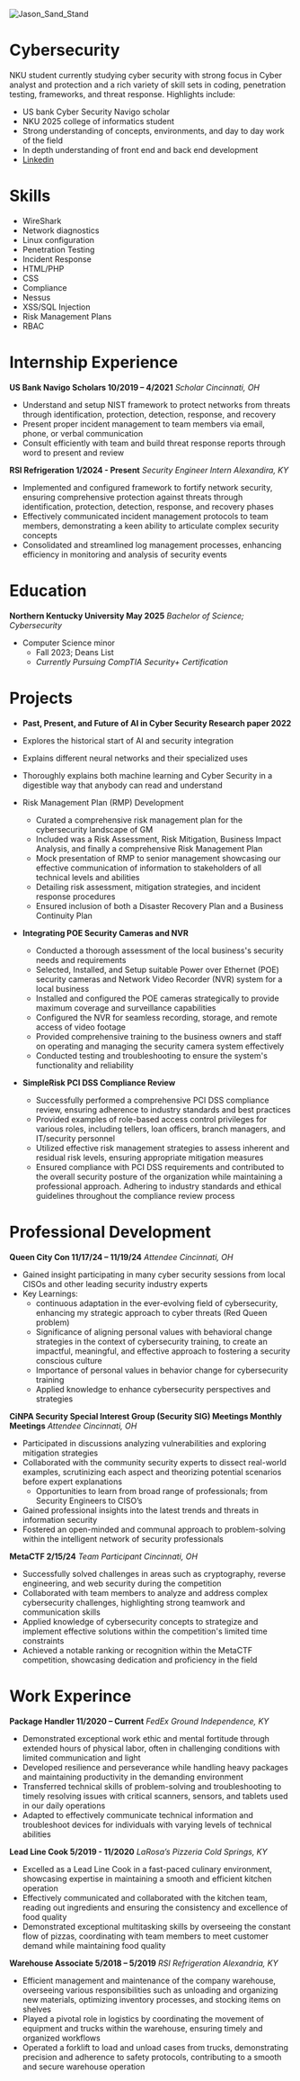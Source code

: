 
![Jason_Sand_Stand](assets/img/fotor-2024042823146.png)


# Cybersecurity
  NKU student currently studying cyber security with strong focus in Cyber analyst and protection and a rich variety of skill sets in coding, penetration testing, frameworks, and threat response.
  Highlights include:
  - US bank Cyber Security Navigo scholar
  - NKU 2025 college of informatics student
  - Strong understanding of concepts, environments, and day to day work of the field
  - In depth understanding of front end and back end development
  - [Linkedin](https://www.linkedin.com/in/jasonsand/)

# Skills
  - WireShark          
  - Network diagnostics   
  - Linux configuration   
  - Penetration Testing
  - Incident Response  
  - HTML/PHP              
  - CSS                   
  - Compliance
  - Nessus             
  - XSS/SQL Injection     
  - Risk Management Plans 
  - RBAC

# Internship Experience
**US Bank Navigo Scholars                                                                                     10/2019 – 4/2021**
*Scholar                                                                                                        Cincinnati, OH*
- Understand and setup NIST framework to protect networks from threats through identification, protection,
  detection, response, and recovery
- Present proper incident management to team members via email, phone, or verbal communication
- Consult efficiently with team and build threat response reports through word to present and review
  
**RSI                                                                                            Refrigeration 1/2024 - Present**
*Security Engineer Intern                                                                                       Alexandira, KY*
  - Implemented and configured framework to fortify network security, ensuring comprehensive protection
  against threats through identification, protection, detection, response, and recovery phases
  - Effectively communicated incident management protocols to team members, demonstrating a keen ability to
  articulate complex security concepts
  - Consolidated and streamlined log management processes, enhancing efficiency in monitoring and analysis of
  security events

# Education
**Northern Kentucky University                                                                                         May 2025**
*Bachelor of Science; Cybersecurity*
  - Computer Science minor
    - Fall 2023; Deans List
    - *Currently Pursuing CompTIA Security+ Certification*

# Projects
  - **Past, Present, and Future of AI in Cyber Security Research paper 2022**
  - Explores the historical start of AI and security integration
  - Explains different neural networks and their specialized uses
  - Thoroughly explains both machine learning and Cyber Security in a digestible way that anybody can read and
    understand

- Risk Management Plan (RMP) Development
  - Curated a comprehensive risk management plan for the cybersecurity landscape of GM
  - Included was a Risk Assessment, Risk Mitigation, Business Impact Analysis, and finally a
     comprehensive Risk Management Plan
  - Mock presentation of RMP to senior management showcasing our effective communication of
     information to stakeholders of all technical levels and abilities
  - Detailing risk assessment, mitigation strategies, and incident response procedures
  - Ensured inclusion of both a Disaster Recovery Plan and a Business Continuity Plan

- **Integrating POE Security Cameras and NVR**
  - Conducted a thorough assessment of the local business's security needs and requirements
  - Selected, Installed, and Setup suitable Power over Ethernet (POE) security cameras and Network Video
    Recorder (NVR) system for a local business
  - Installed and configured the POE cameras strategically to provide maximum coverage and surveillance
    capabilities
  - Configured the NVR for seamless recording, storage, and remote access of video footage
  - Provided comprehensive training to the business owners and staff on operating and managing the security
    camera system effectively
  - Conducted testing and troubleshooting to ensure the system's functionality and reliability

- **SimpleRisk PCI DSS Compliance Review**
  - Successfully performed a comprehensive PCI DSS compliance review, ensuring adherence to industry
    standards and best practices
  - Provided examples of role-based access control privileges for various roles, including tellers, loan officers,
    branch managers, and IT/security personnel
  - Utilized effective risk management strategies to assess inherent and residual risk levels, ensuring appropriate
    mitigation measures
  - Ensured compliance with PCI DSS requirements and contributed to the overall security posture of the
    organization while maintaining a professional approach. Adhering to industry standards and ethical guidelines
    throughout the compliance review process

# Professional Development
**Queen City Con                                                                                           11/17/24 – 11/19/24**
*Attendee                                                                                                      Cincinnati, OH*
  - Gained insight participating in many cyber security sessions from local CISOs and other leading security
  industry experts
  - Key Learnings:
     - continuous adaptation in the ever-evolving field of cybersecurity, enhancing my strategic approach
     to cyber threats (Red Queen problem)
     - Significance of aligning personal values with behavioral change strategies in the context
     of cybersecurity training, to create an impactful, meaningful, and effective approach to fostering a
     security conscious culture
     - Importance of personal values in behavior change for cybersecurity training
     - Applied knowledge to enhance cybersecurity perspectives and strategies
    
**CiNPA Security Special Interest Group (Security SIG) Meetings                                               Monthly Meetings**
*Attendee                                                                                                      Cincinnati, OH*
  - Participated in discussions analyzing vulnerabilities and exploring mitigation strategies
  - Collaborated with the community security experts to dissect real-world examples, scrutinizing each
   aspect and theorizing potential scenarios before expert explanations
    - Opportunities to learn from broad range of professionals; from Security Engineers to CISO’s
  - Gained professional insights into the latest trends and threats in information security
  - Fostered an open-minded and communal approach to problem-solving within the intelligent network of
  security professionals
  
**MetaCTF                                                                                                              2/15/24**
*Team Participant                                                                                              Cincinnati, OH*
  - Successfully solved challenges in areas such as cryptography, reverse engineering, and web security during the
  competition
  - Collaborated with team members to analyze and address complex cybersecurity challenges, highlighting strong
  teamwork and communication skills
  - Applied knowledge of cybersecurity concepts to strategize and implement effective solutions within the
  competition's limited time constraints
  - Achieved a notable ranking or recognition within the MetaCTF competition, showcasing dedication and
  proficiency in the field


# Work Experince
**Package Handler                                                                                            11/2020 – Current**
*FedEx Ground                                                                                                Independence, KY*
- Demonstrated exceptional work ethic and mental fortitude through extended hours of physical labor, often in
  challenging conditions with limited communication and light
- Developed resilience and perseverance while handling heavy packages and maintaining productivity in the
  demanding environment
- Transferred technical skills of problem-solving and troubleshooting to timely resolving issues with critical
  scanners, sensors, and tablets used in our daily operations
- Adapted to effectively communicate technical information and troubleshoot devices for individuals with varying
  levels of technical abilities
  
**Lead Line Cook                                                                                              5/2019 - 11/2020**
*LaRosa’s Pizzeria                                                                                           Cold Springs, KY*
  - Excelled as a Lead Line Cook in a fast-paced culinary environment, showcasing expertise in maintaining a
  smooth and efficient kitchen operation
  - Effectively communicated and collaborated with the kitchen team, reading out ingredients and ensuring the
  consistency and excellence of food quality
  - Demonstrated exceptional multitasking skills by overseeing the constant flow of pizzas, coordinating with team
  members to meet customer demand while maintaining food quality
  
**Warehouse Associate                                                                                          5/2018 – 5/2019**
*RSI Refrigeration                                                                                             Alexandria, KY*
  - Efficient management and maintenance of the company warehouse, overseeing various responsibilities such as
  unloading and organizing new materials, optimizing inventory processes, and stocking items on shelves
  - Played a pivotal role in logistics by coordinating the movement of equipment and trucks within the warehouse,
  ensuring timely and organized workflows
  - Operated a forklift to load and unload cases from trucks, demonstrating precision and adherence to safety
  protocols, contributing to a smooth and secure warehouse operation

